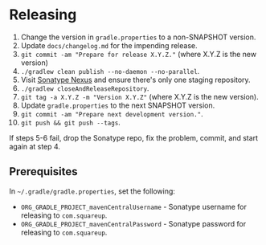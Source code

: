Releasing
=========

 1. Change the version in `gradle.properties` to a non-SNAPSHOT version.
 2. Update `docs/changelog.md` for the impending release.
 3. `git commit -am "Prepare for release X.Y.Z."` (where X.Y.Z is the new version)
 4. `./gradlew clean publish --no-daemon --no-parallel`.
 5. Visit [Sonatype Nexus][sonatype] and ensure there's only one staging repository.
 6. `./gradlew closeAndReleaseRepository`.
 7. `git tag -a X.Y.Z -m "Version X.Y.Z"` (where X.Y.Z is the new version).
 8. Update `gradle.properties` to the next SNAPSHOT version.
 9. `git commit -am "Prepare next development version."`.
 10. `git push && git push --tags`.

If steps 5-6 fail, drop the Sonatype repo, fix the problem, commit, and start again at step 4.


Prerequisites
-------------

In `~/.gradle/gradle.properties`, set the following:

 * `ORG_GRADLE_PROJECT_mavenCentralUsername` - Sonatype username for releasing to `com.squareup`.
 * `ORG_GRADLE_PROJECT_mavenCentralPassword` - Sonatype password for releasing to `com.squareup`.

 [sonatype]: https://s01.oss.sonatype.org/
